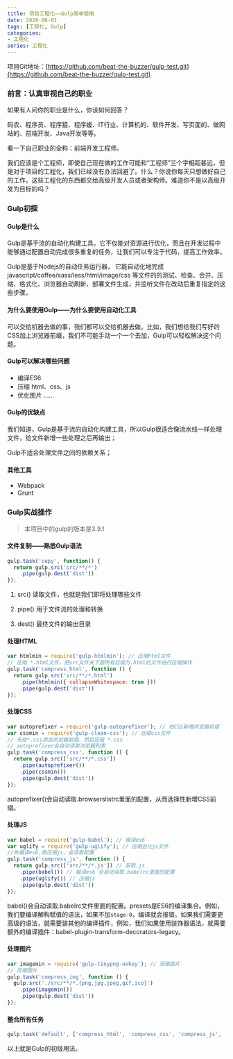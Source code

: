 ```yaml
---
title: 项目工程化——Gulp简单使用
date: 2020-06-01
tags: [工程化, Gulp]
categories: 
- 工程化
series: 工程化
---
```


项目Git地址：[https://github.com/beat-the-buzzer/gulp-test.git](https://github.com/beat-the-buzzer/gulp-test.git)


### 前言：认真审视自己的职业

如果有人问你的职业是什么，你该如何回答？

码农、程序员、程序猿、程序媛、IT行业、计算机的、软件开发、写页面的、做网站的、前端开发、Java开发等等。

看一下自己职业的全称：前端开发工程师。

我们应该是个工程师，即使自己现在做的工作可能和“工程师”三个字相距甚远，但是对于项目的工程化，我们已经没有办法回避了。什么？你说你每天只想做好自己的工作，这些工程化的东西都交给高级开发人员或者架构师。难道你不是以高级开发为目标的吗？

### Gulp初探

#### Gulp是什么

Gulp是基于流的自动化构建工具。它不仅能对资源进行优化，而且在开发过程中能够通过配置自动完成很多重复的任务，让我们可以专注于代码，提高工作效率。

Gulp是基于Nodejs的自动任务运行器， 它能自动化地完成 javascript/coffee/sass/less/html/image/css 等文件的的测试、检查、合并、压缩、格式化、浏览器自动刷新、部署文件生成，并监听文件在改动后重复指定的这些步骤。

#### 为什么要使用Gulp——为什么要使用自动化工具

可以交给机器去做的事，我们都可以交给机器去做。比如，我们想给我们写好的CSS加上浏览器前缀，我们不可能手动一个一个去加，Gulp可以轻松解决这个问题。

#### Gulp可以解决哪些问题

 - 编译ES6
 - 压缩 html、css、js
 - 优化图片
 ……

#### Gulp的优缺点

我们知道，Gulp是基于流的自动化构建工具，所以Gulp很适合像流水线一样处理文件，给文件新增一些处理之后再输出；

Gulp不适合处理文件之间的依赖关系；

#### 其他工具

 - Webpack
 - Grunt

### Gulp实战操作

> 本项目中的gulp的版本是3.9.1

#### 文件复制——熟悉Gulp语法

```js
gulp.task('copy', function() {
  return gulp.src('src/**/*')
    .pipe(gulp.dest('dist'))
});
```

1. src() 读取文件，也就是我们即将处理哪些文件

2. pipe() 用于文件流的处理和转换

3. dest() 最终文件的输出目录

#### 处理HTML

```js
var htmlmin = require('gulp-htmlmin'); // 压缩html文件
// 压缩 *.html文件，把src文件夹下面所有后缀为.html的文件进行压缩操作
gulp.task('compress_html', function () {
  return gulp.src('src/**/*.html')
    .pipe(htmlmin({ collapseWhitespace: true }))
    .pipe(gulp.dest('dist'))
});
```

#### 处理CSS

```js
var autoprefixer = require('gulp-autoprefixer'); // 给CSS新增浏览器前缀
var cssmin = require('gulp-clean-css'); // 压缩css文件
// 先给*.css添加浏览器前缀，然后压缩 *.css
// autoprefixer会自动读取浏览器列表
gulp.task('compress_css', function () {
  return gulp.src(['src/**/*.css'])
    .pipe(autoprefixer())
    .pipe(cssmin())
    .pipe(gulp.dest('dist'))
});
```

autoprefixer()会自动读取.browserslistrc里面的配置，从而选择性新增CSS前缀。

#### 处理JS

```js
var babel = require('gulp-babel'); // 编译es6
var uglify = require('gulp-uglify'); // 压缩丑化js文件
//先编译es6,再压缩js，会读取配置
gulp.task('compress_js', function () {
  return gulp.src(['src/**/*.js']) // 获取.js
    .pipe(babel()) // 编译es6 会自动读取.babelrc里面的配置
    .pipe(uglify()) // 压缩js
    .pipe(gulp.dest('dist'))
});
```

babel()会自动读取.babelrc文件里面的配置。presets是ES6的编译集合。例如，我们要编译解构赋值的语法，如果不加`stage-0`，编译就会报错。如果我们需要更高级的语法，就需要装其他的编译插件，例如，我们如果使用装饰器语法，就需要额外的编译插件：babel-plugin-transform-decorators-legacy。

#### 处理图片

```js
var imagemin = require('gulp-tinypng-nokey'); // 压缩图片
// 压缩图片
gulp.task('compress_img', function () {
  gulp.src('./src/**/*.{png,jpg,jpeg,gif,ico}')
    .pipe(imagemin())
    .pipe(gulp.dest('dist'))
});
```

#### 整合所有任务

```js
gulp.task('default', ['compress_html', 'compress_css', 'compress_js', 'compress_img']);
```

以上就是Gulp的初级用法。
